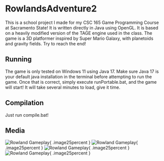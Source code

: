 # RowlandsAdventure2
This is a school project I made for my CSC 165 Game Programming Course at Sacramento State! It is written directly in Java using OpenGL. It is based on a heavily modified version of the TAGE engine used in the class. The game is a 3D platformer inspired by Super Mario Galaxy, with planetoids and gravity fields. Try to reach the end!

## Running
The game is only tested on Windows 11 using Java 17. Make sure Java 17 is your default java installation in the terminal before attempting to run the game. Once that is correct, simply execute runPortable.bat, and the game will start! It will take several minutes to load, give it time.

## Compilation
Just run compile.bat!

## Media
![Rowland Gameplay](https://noodlemanifold.github.io/images/portfolioRowland/rowland1.png){ .image25percent }
![Rowland Gameplay](https://noodlemanifold.github.io/images/portfolioRowland/rowland2.gif){ .image25percent }
![Rowland Gameplay](https://noodlemanifold.github.io/images/portfolioRowland/rowland2.png){ .image25percent }
![Rowland Gameplay](https://noodlemanifold.github.io/images/portfolioRowland/rowland3.gif){ .image25percent }
